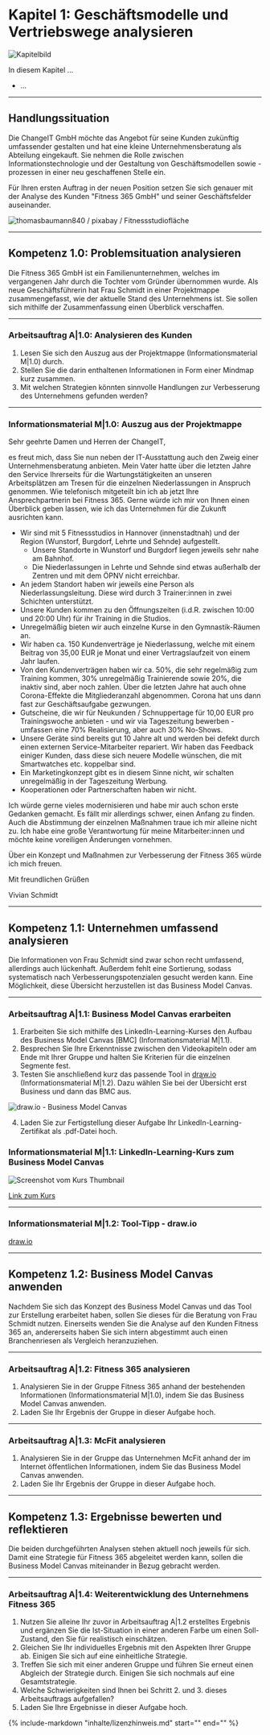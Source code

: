 # Kapitel 1: Geschäftsmodelle und Vertriebswege analysieren

![Kapitelbild](bilder/kap_01_kapitelbild.jpg)

In diesem Kapitel ...

- ... 

---

## Handlungssituation

Die ChangeIT GmbH möchte das Angebot für seine Kunden zukünftig umfassender gestalten und hat eine kleine Unternehmensberatung als Abteilung eingekauft. Sie nehmen die Rolle zwischen Informationstechnologie und der Gestaltung von Geschäftsmodellen sowie -prozessen in einer neu geschaffenen Stelle ein.

Für Ihren ersten Auftrag in der neuen Position setzen Sie sich genauer mit der Analyse des Kunden "Fitness 365 GmbH" und seiner Geschäftsfelder auseinander.

![thomasbaumann840 / pixabay / Fitnessstudiofläche](bilder/kap_01_fitnessstudio.jpg)

---

## Kompetenz 1.0: Problemsituation analysieren

Die Fitness 365 GmbH ist ein Familienunternehmen, welches im vergangenen Jahr durch die Tochter vom Gründer übernommen wurde. Als neue Geschäftsführerin hat Frau Schmidt in einer Projektmappe zusammengefasst, wie der aktuelle Stand des Unternehmens ist. Sie sollen sich mithilfe der Zusammenfassung einen Überblick verschaffen.

---

### Arbeitsauftrag A|1.0: Analysieren des Kunden

1. Lesen Sie sich den Auszug aus der Projektmappe (Informationsmaterial M|1.0) durch.
2. Stellen Sie die darin enthaltenen Informationen in Form einer Mindmap kurz zusammen.
3. Mit welchen Strategien könnten sinnvolle Handlungen zur Verbesserung des Unternehmens gefunden werden?

---

### Informationsmaterial M|1.0: Auszug aus der Projektmappe

Sehr geehrte Damen und Herren der ChangeIT,

es freut mich, dass Sie nun neben der IT-Ausstattung auch den Zweig einer Unternehmensberatung anbieten. Mein Vater hatte über die letzten Jahre den Service Ihrerseits für die Wartungstätigkeiten an unseren Arbeitsplätzen am Tresen für die einzelnen Niederlassungen in Anspruch genommen. Wie telefonisch mitgeteilt bin ich ab jetzt Ihre Ansprechpartnerin bei Fitness 365. Gerne würde ich mir von Ihnen einen Überblick geben lassen, wie ich das Unternehmen für die Zukunft ausrichten kann.

- Wir sind mit 5 Fitnessstudios in Hannover (innenstadtnah) und der Region (Wunstorf, Burgdorf, Lehrte und Sehnde) aufgestellt.
    - Unsere Standorte in Wunstorf und Burgdorf liegen jeweils sehr nahe am Bahnhof.
    - Die Niederlassungen in Lehrte und Sehnde sind etwas außerhalb der Zentren und mit dem ÖPNV nicht erreichbar.
- An jedem Standort haben wir jeweils eine Person als Niederlassungsleitung. Diese wird durch 3 Trainer:innen in zwei Schichten unterstützt. 
- Unsere Kunden kommen zu den Öffnungszeiten (i.d.R. zwischen 10:00 und 20:00 Uhr) für ihr Training in die Studios. 
- Unregelmäßig bieten wir auch einzelne Kurse in den Gymnastik-Räumen an.
- Wir haben ca. 150 Kundenverträge je Niederlassung, welche mit einem Beitrag von 35,00 EUR je Monat und einer Vertragslaufzeit von einem Jahr laufen.
- Von den Kundenverträgen haben wir ca. 50%, die sehr regelmäßig zum Training kommen, 30% unregelmäßig Trainierende sowie 20%, die inaktiv sind, aber noch zahlen. Über die letzten Jahre hat auch ohne Corona-Effekte die Mitgliederanzahl abgenommen. Corona hat uns dann fast zur Geschäftsaufgabe gezwungen.
- Gutscheine, die wir für Neukunden / Schnuppertage für 10,00  EUR pro Trainingswoche anbieten - und wir via Tageszeitung bewerben - umfassen eine 70% Realisierung, aber auch 30% No-Shows.
- Unsere Geräte sind bereits gut 10 Jahre alt und werden bei defekt durch einen externen Service-Mitarbeiter repariert. Wir haben das Feedback einiger Kunden, dass diese sich neuere Modelle wünschen, die mit Smartwatches etc. koppelbar sind.
- Ein Marketingkonzept gibt es in diesem Sinne nicht, wir schalten unregelmäßig in der Tageszeitung Werbung.
- Kooperationen oder Partnerschaften haben wir nicht.

Ich würde gerne vieles modernisieren und habe mir auch schon erste Gedanken gemacht. Es fällt mir allerdings schwer, einen Anfang zu finden. Auch die Abstimmung der einzelnen Maßnahmen traue ich mir alleine nicht zu. Ich habe eine große Verantwortung für meine Mitarbeiter:innen und möchte keine voreiligen Änderungen vornehmen.

Über ein Konzept und Maßnahmen zur Verbesserung der Fitness 365 würde ich mich freuen.

Mit freundlichen Grüßen

Vivian Schmidt

---

## Kompetenz 1.1: Unternehmen umfassend analysieren

Die Informationen von Frau Schmidt sind zwar schon recht umfassend, allerdings auch lückenhaft. Außerdem fehlt eine Sortierung, sodass systematisch nach Verbesserungspotenzialen gesucht werden kann. Eine Möglichkeit, diese Übersicht herzustellen ist das Business Model Canvas.

---

### Arbeitsauftrag A|1.1: Business Model Canvas erarbeiten

1. Erarbeiten Sie sich mithilfe des LinkedIn-Learning-Kurses den Aufbau des Business Model Canvas [BMC] (Informationsmaterial M|1.1).
2. Besprechen Sie Ihre Erkenntnisse zwischen den Videokapiteln oder am Ende mit Ihrer Gruppe und halten Sie Kriterien für die einzelnen Segmente fest.
3. Testen Sie anschließend kurz das passende Tool in [draw.io](draw.io) (Informationsmaterial M|1.2). Dazu wählen Sie bei der Übersicht erst Business und dann das BMC aus.

![draw.io - Business Model Canvas](bilder\kap_01_draw.io.png)

4. Laden Sie zur Fertigstellung dieser Aufgabe Ihr LinkedIn-Learning-Zertifikat als .pdf-Datei hoch.

### Informationsmaterial M|1.1: LinkedIn-Learning-Kurs zum Business Model Canvas

![Screenshot vom Kurs Thumbnail](bilder\kap_01_linkedin_canvas.png)

[Link zum Kurs](https://www.linkedin.com/learning-login/share?account=68522354&forceAccount=false&redirect=https%3A%2F%2Fwww.linkedin.com%2Flearning%2Fgeschaftsmodelle-mit-dem-business-model-canvas-entwickeln%3Ftrk%3Dshare_ent_url%26shareId%3DkUdBW8R1SXGqL48lFOlMXg%253D%253D)

---

### Informationsmaterial M|1.2: Tool-Tipp - draw.io

[draw.io](draw.io)

---

## Kompetenz 1.2: Business Model Canvas anwenden

Nachdem Sie sich das Konzept des Business Model Canvas und das Tool zur Erstellung erarbeitet haben, sollen Sie dieses für die Beratung von Frau Schmidt nutzen. Einerseits wenden Sie die Analyse auf den Kunden Fitness 365 an, andererseits haben Sie sich intern abgestimmt auch einen Branchenriesen als Vergleich heranzuziehen.

---

### Arbeitsauftrag A|1.2: Fitness 365 analysieren

1. Analysieren Sie in der Gruppe Fitness 365 anhand der bestehenden Informationen (Informationsmaterial M|1.0), indem Sie das Business Model Canvas anwenden.
2. Laden Sie Ihr Ergebnis der Gruppe in dieser Aufgabe hoch.

---

### Arbeitsauftrag A|1.3: McFit analysieren

1. Analysieren Sie in der Gruppe das Unternehmen McFit anhand der im Internet öffentlichen Informationen, indem Sie das Business Model Canvas anwenden.
2. Laden Sie Ihr Ergebnis der Gruppe in dieser Aufgabe hoch.

---

## Kompetenz 1.3: Ergebnisse bewerten und reflektieren

Die beiden durchgeführten Analysen stehen aktuell noch jeweils für sich. Damit eine Strategie für Fitness 365 abgeleitet werden kann, sollen die Business Model Canvas miteinander in Bezug gebracht werden.

---

### Arbeitsauftrag A|1.4: Weiterentwicklung des Unternehmens Fitness 365 

1. Nutzen Sie alleine Ihr zuvor in Arbeitsauftrag A|1.2 erstelltes Ergebnis und ergänzen Sie die Ist-Situation in einer anderen Farbe um einen Soll-Zustand, den Sie für realistisch einschätzen.
2. Gleichen Sie Ihr individuelles Ergebnis mit den Aspekten Ihrer Gruppe ab. Einigen Sie sich auf eine einheitliche Strategie.
3. Treffen Sie sich mit einer anderen Gruppe und führen Sie erneut einen Abgleich der Strategie durch. Einigen Sie sich nochmals auf eine Gesamtstrategie.
4. Welche Schwierigkeiten sind Ihnen bei Schritt 2. und 3. dieses Arbeitsauftrags aufgefallen?
5. Laden Sie Ihre Ergebnisse in dieser Aufgabe hoch.

{%
   include-markdown "inhalte/lizenzhinweis.md"
   start="<!--intro-start-->"
   end="<!--intro-ende-->"
%}